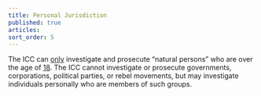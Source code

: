 ```yaml
---
title: Personal Jurisdiction
published: true
articles:
sort_order: 5
---
```



The ICC can <u>only</u> investigate and prosecute “natural persons” who are over the age of <u>18</u>. The ICC cannot investigate or prosecute governments, corporations, political parties, or rebel movements, but may investigate individuals personally who are members of such groups.
